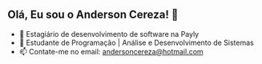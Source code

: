 ## Olá, Eu sou o Anderson Cereza! 👋


- 🔭 Estagiário de desenvolvimento de software na Payly
- 🌱 Estudante de Programação | Análise e Desenvolvimento de Sistemas 
- 📫 Contate-me no email: andersoncereza@hotmail.com

##

<div>
  <a href="https://www.linkedin.com/feed/?trk=guest_homepage-basic_nav-header-signin"> <img src="https://img.shields.io/badge/LinkedIn-0077B5?style=for-the-badge&logo=linkedin&logoColor=white" alt="" srcset=""> </a>
</div>
